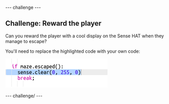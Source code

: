\--- challenge \---

## Challenge: Reward the player

Can you reward the player with a cool display on the Sense HAT when they manage to escape?

You'll need to replace the highlighted code with your own code:

![لقطة الشاشة](images/compass-reward.png)

\--- challenge/ \---